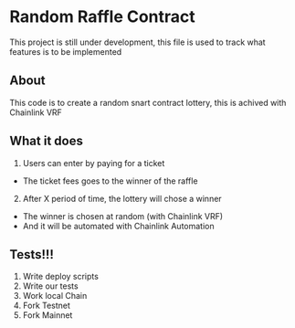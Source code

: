 # Random Raffle Contract

This project is still under development, this file is used to track what features is to be implemented

## About

This code is to create a random snart contract lottery, this is achived with Chainlink VRF

## What it does

1. Users can enter by paying for a ticket

- The ticket fees goes to the winner of the raffle

2. After X period of time, the lottery will chose a winner

- The winner is chosen at random (with Chainlink VRF)
- And it will be automated with Chainlink Automation


## Tests!!!

1. Write deploy scripts
2. Write our tests
  1. Work local Chain
  2. Fork Testnet
  3. Fork Mainnet
